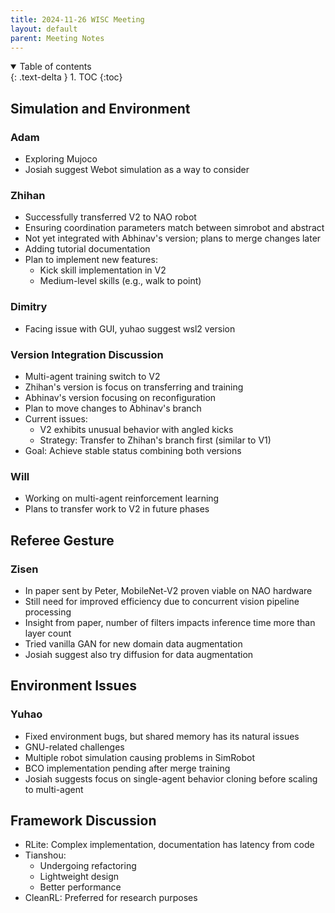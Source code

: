 ```yaml
---
title: 2024-11-26 WISC Meeting
layout: default
parent: Meeting Notes
---
```


<details open markdown="block">
  <summary>
    Table of contents
  </summary>
  {: .text-delta }
1. TOC
{:toc}
</details>

## Simulation and Environment

### Adam
  - Exploring Mujoco
  - Josiah suggest Webot simulation as a way to consider

### Zhihan
  - Successfully transferred V2 to NAO robot
  - Ensuring coordination parameters match between simrobot and abstract
  - Not yet integrated with Abhinav's version; plans to merge changes later
  - Adding tutorial documentation
  - Plan to implement new features:
    - Kick skill implementation in V2
    - Medium-level skills (e.g., walk to point)

### Dimitry
  - Facing issue with GUI, yuhao suggest wsl2 version

### Version Integration Discussion
  - Multi-agent training switch to V2
  - Zhihan's version is focus on transferring and training
  - Abhinav's version focusing on reconfiguration
  - Plan to move changes to Abhinav's branch
  - Current issues:
    - V2 exhibits unusual behavior with angled kicks
    - Strategy: Transfer to Zhihan's branch first (similar to V1)
  - Goal: Achieve stable status combining both versions

### Will
  - Working on multi-agent reinforcement learning
  - Plans to transfer work to V2 in future phases

## Referee Gesture

### Zisen
  - In paper sent by Peter, MobileNet-V2 proven viable on NAO hardware
  - Still need for improved efficiency due to concurrent vision pipeline processing
  - Insight from paper, number of filters impacts inference time more than layer count
  - Tried vanilla GAN for new domain data augmentation
  - Josiah suggest also try diffusion for data augmentation

## Environment Issues

### Yuhao
  - Fixed environment bugs, but shared memory has its natural issues
  - GNU-related challenges
  - Multiple robot simulation causing problems in SimRobot
  - BCO implementation pending after merge training
  - Josiah suggests focus on single-agent behavior cloning before scaling to multi-agent

## Framework Discussion
  - RLite: Complex implementation, documentation has latency from code
  - Tianshou: 
    - Undergoing refactoring
    - Lightweight design
    - Better performance
  - CleanRL: Preferred for research purposes